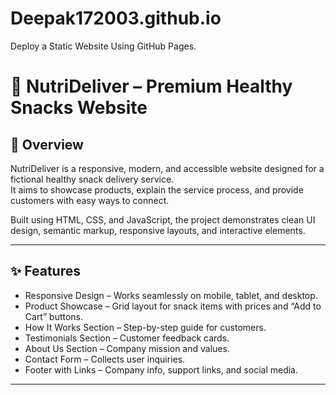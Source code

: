 # Deepak172003.github.io
Deploy a Static Website Using GitHub Pages.

# 🍏 NutriDeliver – Premium Healthy Snacks Website

## 📌 Overview
NutriDeliver is a responsive, modern, and accessible website designed for a fictional healthy snack delivery service.  
It aims to showcase products, explain the service process, and provide customers with easy ways to connect.  

Built using HTML, CSS, and JavaScript, the project demonstrates clean UI design, semantic markup, responsive layouts, and interactive elements.

---


## ✨ Features
- Responsive Design – Works seamlessly on mobile, tablet, and desktop.
- Product Showcase – Grid layout for snack items with prices and “Add to Cart” buttons.
- How It Works Section – Step-by-step guide for customers.
- Testimonials Section – Customer feedback cards.
- About Us Section – Company mission and values.
- Contact Form – Collects user inquiries.
- Footer with Links – Company info, support links, and social media.


---


